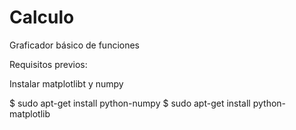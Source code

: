 # Calculo

Graficador básico de funciones

Requisitos previos:

Instalar matplotlibt y numpy

$ sudo apt-get install python-numpy
$ sudo apt-get install python-matplotlib
